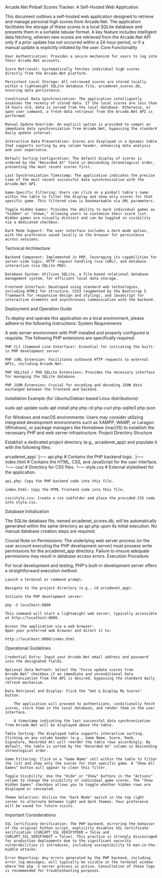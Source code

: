 Arcade.Net Pinball Scores Tracker: A Self-Hosted Web Application

This document outlines a self-hosted web application designed to retrieve and manage personal high scores from Arcade.Net. The application facilitates the storage of these scores in a local SQLite database and presents them in a sortable tabular format. A key feature includes intelligent data fetching, wherein new scores are retrieved from the Arcade.Net API only if a prior update has not occurred within a 24-hour period, or if a manual update is explicitly initiated by the user.
Core Functionality

    User Authentication: Provides a secure mechanism for users to log into their Arcade.Net accounts.

    Score Retrieval: Systematically fetches individual high scores directly from the Arcade.Net platform.

    Persistent Local Storage: All retrieved scores are stored locally within a lightweight SQLite database file, arcadenet_scores.db, ensuring data persistence.

    Conditional Data Synchronization: The application intelligently assesses the recency of stored data. If the local scores are less than 24 hours old, data is served from the local database. Otherwise, or upon user command, a fresh data retrieval from the Arcade.Net API is performed.

    Manual Update Override: An explicit option is provided to compel an immediate data synchronization from Arcade.Net, bypassing the standard daily update interval.

    Interactive Data Presentation: Scores are displayed in a dynamic table that supports sorting by any column header, enhancing data analysis and user experience.

    Default Sorting Configuration: The default display of scores is ordered by the "Recorded At" field in descending chronological order, presenting the most recent scores first.

    Last Synchronization Timestamp: The application indicates the precise time of the most recent successful data synchronization with the Arcade.Net API.

    Game-Specific Filtering: Users can click on a pinball table's name within the table to filter the display and show only scores for that specific game. This filtered view is bookmarkable via URL parameters.

    Toggle Hidden Games: Provides the ability to mark individual games as "hidden" or "shown," allowing users to customize their score list. Hidden games are visually distinct and can be toggled in visibility via a dedicated checkbox.

    Dark Mode Support: The user interface includes a dark mode option, with the preference saved locally in the browser for persistence across sessions.

Technical Architecture

    Backend Component: Implemented in PHP, leveraging its capabilities for server-side logic, HTTP request handling (via cURL), and database interaction (via SQLite PDO).

    Database System: Utilizes SQLite, a file-based relational database management system, for efficient local data storage.

    Frontend Interface: Developed using standard web technologies, including HTML5 for structure, CSS3 (augmented by the Bootstrap 5 framework for responsive design and styling), and JavaScript for interactive elements and asynchronous communication with the backend.

Deployment and Operation Guide

To deploy and operate this application on a local environment, please adhere to the following instructions:
System Requirements

A web server environment with PHP installed and properly configured is requisite. The following PHP extensions are specifically required:

    PHP CLI (Command Line Interface): Essential for initiating the built-in PHP development server.

    PHP cURL Extension: Facilitates outbound HTTP requests to external APIs, including Arcade.Net.

    PHP SQLite3 / PDO SQLite Extensions: Provides the necessary interface for managing the SQLite database.

    PHP JSON Extension: Crucial for encoding and decoding JSON data exchanged between the frontend and backend.

Installation Example (for Ubuntu/Debian based Linux distributions):

sudo apt update
sudo apt install php php-cli php-curl php-sqlite3 php-json

For Windows and macOS environments: Users may consider utilizing integrated development environments such as XAMPP, WAMP, or Laragon (Windows), or package managers like Homebrew (macOS) to establish the necessary PHP and web server infrastructure.
Project Directory Structure

Establish a dedicated project directory (e.g., arcadenet_app) and populate it with the following files:

arcadenet_app/
├── api.php           # Contains the PHP backend logic.
├── index.html        # Contains the HTML, CSS, and JavaScript for the user interface.
└── css/              # Directory for CSS files.
    └── style.css     # External stylesheet for the application.

    api.php: Copy the PHP backend code into this file.

    index.html: Copy the HTML frontend code into this file.

    css/style.css: Create a css subfolder and place the provided CSS code into style.css.

Database Initialization

The SQLite database file, named arcadenet_scores.db, will be automatically generated within the same directory as api.php upon its initial execution. No manual database creation steps are required.

Crucial Note on Permissions: The underlying web server process (or the user account executing the PHP development server) must possess write permissions for the arcadenet_app directory. Failure to ensure adequate permissions may result in database access errors.
Execution Procedure

For local development and testing, PHP's built-in development server offers a straightforward execution method:

    Launch a terminal or command prompt.

    Navigate to the project directory (e.g., cd arcadenet_app).

    Initiate the PHP development server:

    php -S localhost:8000

    This command will start a lightweight web server, typically accessible at http://localhost:8000.

    Access the application via a web browser:
    Open your preferred web browser and direct it to:

    http://localhost:8000/index.html

Operational Guidelines

    Credential Entry: Input your Arcade.Net email address and password into the designated fields.

    Optional Data Refresh: Select the "Force update scores from Arcade.Net" checkbox if an immediate and unconditional data synchronization from the API is desired, bypassing the standard daily refresh mechanism.

    Data Retrieval and Display: Click the "Get & Display My Scores" button.

        The application will proceed to authenticate, conditionally fetch scores, store them in the local database, and render them in the user interface.

        A timestamp indicating the last successful data synchronization from Arcade.Net will be displayed above the table.

    Table Sorting: The displayed table supports interactive sorting. Clicking on any column header (e.g., Game Name, Score, Rank, Signature, Recorded At) will reorder the table rows accordingly. By default, the table is sorted by the "Recorded At" column in descending chronological order.

    Game Filtering: Click on a "Game Name" cell within the table to filter the list and show only the scores for that specific game. A "Show All Games" button will appear to clear this filter.

    Toggle Visibility: Use the "Hide" or "Show" buttons in the "Actions" column to change the visibility of individual game scores. The "Show Hidden Games" checkbox allows you to toggle whether hidden rows are displayed or concealed.

    Theme Selection: Utilize the "Dark Mode" switch in the top right corner to alternate between light and dark themes. Your preference will be saved for future visits.

Important Considerations

    SSL Certificate Verification: The PHP backend, mirroring the behavior of the original Python script, explicitly disables SSL certificate verification (CURLOPT_SSL_VERIFYPEER = false and CURLOPT_SSL_VERIFYHOST = false). This practice is strongly discouraged for production deployments due to the significant security vulnerabilities it introduces, including susceptibility to man-in-the-middle attacks.

    Error Reporting: Any errors generated by the PHP backend, including error_log messages, will typically be visible in the terminal window where the php -S server process is active. Consultation of these logs is recommended for troubleshooting purposes.